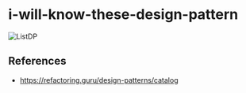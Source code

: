 # i-will-know-these-design-pattern

![ListDP](https://github.com/sandeep021/iknow-these-design-pattern/assets/41124504/dadf0e6d-a5ea-4cab-a74f-5430499840a5)



## References
* https://refactoring.guru/design-patterns/catalog
